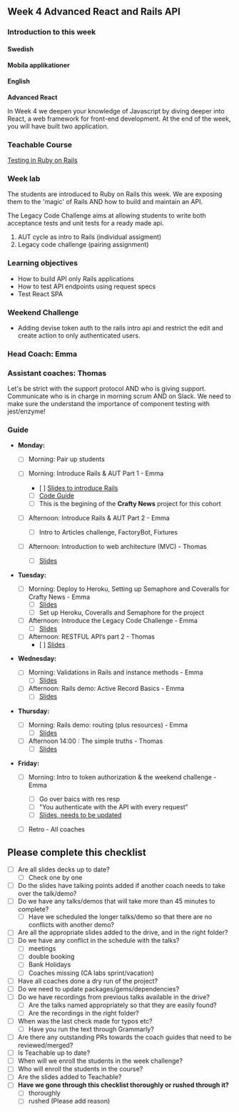 ## Week 4 Advanced React and Rails API
### Introduction to this week

#### Swedish
**Mobila applikationer**

#### English
**Advanced React**

In Week 4 we deepen your knowledge of Javascript by diving deeper into React, a web framework for front-end development. At the end of the week, you will have built two application.

### Teachable Course
[Testing in Ruby on Rails](https://learn.craftacademy.co/admin/courses/659667/information)

### Week lab
The students are introduced to Ruby on Rails this week. We are exposing them to the 'magic' of Rails AND how to build and maintain an API.

The Legacy Code Challenge aims at allowing students to write both acceptance tests and unit tests for a ready made api.
1. AUT cycle as intro to Rails (individual assigment)
2. Legacy code challenge (pairing assignment)

### Learning objectives
* How to build API only Rails applications
* How to test API endpoints using request specs
* Test React SPA


### Weekend Challenge
* Adding devise token auth to the rails intro api and restrict the edit and create action to only authenticated users. 

### Head Coach: Emma 
### Assistant coaches: Thomas
Let's be strict with the support protocol AND who is giving support. Communicate who is in charge in morning scrum AND on Slack. We need to make sure the understand the importance of component testing with jest/enzyme!

### Guide
- **Monday:** 
  - [ ] Morning: Pair up students
  
  - [ ] Morning: Introduce Rails & AUT Part 1 - Emma 
    - [ ] [Slides to introduce Rails](https://docs.google.com/presentation/d/1UwauQbrLjKBh24UH622aWi5q5F0OB3HTSQRGRmt8Fj4/edit#slide=id.g4b12024eb7_0_21)
    - [ ] [Code Guide](https://github.com/CraftAcademyLabs/coach-guides/blob/master/coding_demo_guides/aut-rails.md)
    - [ ] This is the begining of the **Crafty News** project for this cohort
    
  - [ ] Afternoon: Introduce Rails & AUT Part 2 - Emma
    - [ ] Intro to Articles challenge, FactoryBot, Fixtures
    
  - [ ] Afternoon: Introduction to web architecture (MVC) - Thomas 
    - [ ] [Slides](https://docs.google.com/presentation/d/14Z4aPjdDTgeuQdup2MoiZrmUSSDce7R3I5dcotg7uyc/edit?usp=sharing)
    
- **Tuesday:**  
 
  - [ ] Morning: Deploy to Heroku, Setting up Semaphore and Coveralls for Crafty News - Emma 
    - [ ] [Slides](https://docs.google.com/presentation/d/1JX1To6mtAqn0qMhVQiE88BHATevYcOdr2QST5pq88zo/edit#slide=id.g5c96494016_0_350)
    - [ ] Set up Heroku, Coveralls and Semaphore for the project
    
  - [ ] Afternoon: Introduce the Legacy Code Challenge - Emma 
    - [ ] [Slides](https://docs.google.com/presentation/d/1S2Nn_hOhm_slruGTPFVoRGBh9G-NiKExENRHhUd-8As/edit#slide=id.g56b04e896f_0_0)
  
  - [ ] Afternoon: RESTFUL API’s part 2 - Thomas
    - [ ] [Slides](https://docs.google.com/presentation/d/1j4SkChg57gX2SB2wklTmA7-B0wbxxstOfEOk6JmZwdg/edit#slide=id.g35ed75ccf_022)


- **Wednesday:**  

  - [ ] Morning: Validations in Rails and instance methods - Emma 
    - [ ] [Slides](https://docs.google.com/presentation/d/1uZJTsWZE43_ANHEcpqWbH15rd8w2BidR1Ap305q8VXE/edit?usp=sharing)

  - [ ] Afternoon: Rails demo: Active Record Basics - Emma 
    - [ ] [Slides](https://docs.google.com/presentation/d/11EhVRW4JckFUEBTclTMT8B0-OOga8l7Pim4PlQLKy_M/edit?usp=sharing)    
    
- **Thursday:**  

  - [ ] Morning: Rails demo: routing (plus resources) - Emma
    - [ ] [Slides](https://docs.google.com/presentation/d/1R-aZYu6C8Y1kdsJy_iXUorDL7mTstjKVk9VFYmWJC3Q/edit#slide=id.g4b12024eb7_0_21) 
    
  - [ ] Afternoon 14:00 : The simple truths - Thomas 
    - [ ] [Slides](https://docs.google.com/presentation/d/1kvzG_b3zoQ6grCMuPiT59_wMikSWd1qgarVK8qUuSFc/edit#slide=id.g497fb264d8_0_0)

- **Friday:**
  - [ ] Morning: Intro to token authorization & the weekend challenge - Emma 
    - [ ] Go over baics with res resp
    - [ ] "You authenticate with the API with every request"
    - [ ] [Slides, needs to be updated](https://docs.google.com/presentation/d/1loqHoN9zTkCXisi5PQjfNxL9oCl7_hJpOPLAgH0hCFE/edit#slide=id.p6)

  - [ ] Retro - All coaches

  
## Please complete this checklist
 - [ ] Are all slides decks up to date?
   - [ ] Check one by one
 - [ ] Do the slides have talking points added if another coach needs to take over the talk/demo?
 - [ ] Do we have any talks/demos that will take more than 45 minutes to complete?
	 - [ ] Have we scheduled the longer talks/demo so that there are no conflicts with another demo?
 - [ ] Are all the appropriate slides added to the drive, and in the right folder?
 - [ ] Do we have any conflict in the schedule with the talks?
	 - [ ] meetings
	 - [ ] double booking
	 - [ ] Bank Holidays
   - [ ] Coaches missing (CA labs sprint/vacation)
- [ ] Have all coaches done a dry run of the project?
- [ ] Do we need to update packages/gems/dependencies?
- [ ] Do we have recordings from previous talks available in the drive?
	- [ ] Are the talks named appropriately so that they are easily found? 
	- [ ] Are the recordings in the right folder?
- [ ] When was the last check made for typos etc?
	- [ ] Have you run the text through Grammarly?
- [ ] Are there any outstanding PRs towards the coach guides that need to be reviewed/merged?
- [ ] Is Teachable up to date?
- [ ] When will we enroll the students in the week challenge?
- [ ] Who will enroll the students in the course?
- [ ] Are the slides added to Teachable?
- [ ] **Have we gone through this checklist thoroughly or rushed through it?**
    - [ ] thoroughly
    - [ ] rushed (Please add reason)
